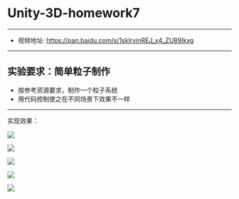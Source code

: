 # Unity-3D-homework7
-----
- 视频地址: https://pan.baidu.com/s/1skIrvinREJ_x4_ZU89Ikxg
----

## 实验要求：简单粒子制作 ## 
- 按参考资源要求，制作一个粒子系统
- 用代码控制使之在不同场景下效果不一样

----
实现效果：

![](http://m.qpic.cn/psb?/V13ncXZC2IVZm7/UdaFL*o92T*BACb4p8DFj1oU6O.hc9Tp7zcMW4Ws.Mk!/b/dC4BAAAAAAAA&bo=BQMKAgAAAAARFy4!&rf=viewer_4)

![](http://m.qpic.cn/psb?/V13ncXZC2IVZm7/LqWQewgRE3dxdlrWDP0CSFUqXOuXpwssUvq9V.77mJg!/b/dEQBAAAAAAAA&bo=*QIJAgAAAAARF9Q!&rf=viewer_4)

![](http://m.qpic.cn/psb?/V13ncXZC2IVZm7/0pSbd8kOhO0S4xBTdWgpMWKPbOn3g9sWuVaOyii7Hbs!/b/dDEBAAAAAAAA&bo=*wILAgAAAAARF9Q!&rf=viewer_4)

![](http://m.qpic.cn/psb?/V13ncXZC2IVZm7/rZT7CcT8vebKsoM*r0YzCb8l22CadHiQEHZJPik7Wz8!/b/dEEBAAAAAAAA&bo=.gIIAgAAAAARF9I!&rf=viewer_4)

![](http://m.qpic.cn/psb?/V13ncXZC2IVZm7/JcR2AcfbD8plPEg4uPZqOqO7VJj*vStwm9Dql7*46Wo!/b/dDMBAAAAAAAA&bo=*QIHAgAAAAARF9o!&rf=viewer_4)